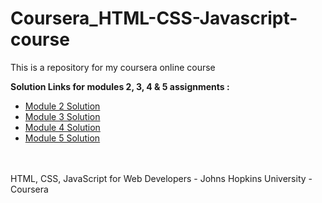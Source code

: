 # Coursera_HTML-CSS-Javascript-course
This is a repository for my coursera online course


<b>Solution Links for modules 2, 3, 4 & 5 assignments :</b> <br>
- [Module 2 Solution](https://dharshankumar2002.github.io/coursera_course/module2-solution/index.html) <br>
- [Module 3 Solution](https://dharshankumar2002.github.io/coursera_course/module3-solution/index.html) <br>
- [Module 4 Solution](https://dharshankumar2002.github.io/coursera_course/module4-solution/index.html) <br>
- [Module 5 Solution](https://dharshankumar2002.github.io/coursera_course/module5-solution/index.html) <br>

<br><br>
HTML, CSS, JavaScript for Web Developers - Johns Hopkins University - Coursera

